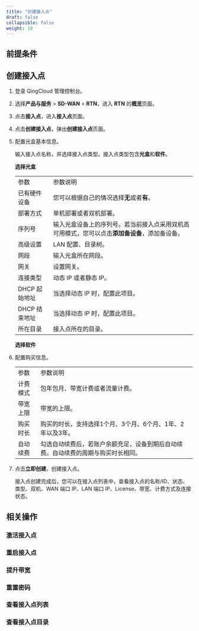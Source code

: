 ```yaml
---
title: "创建接入点"
draft: false
collapsible: false
weight: 10
---
```




## 前提条件



## 创建接入点

1. 登录 QingCloud 管理控制台。

2. 选择**产品与服务** > **SD-WAN** > **RTN**，进入 **RTN** 的**概览**页面。

3. 点击**接入点**，进入**接入点**页面。

4. 点击**创建接入点**，弹出**创建接入点**页面。

   

5. 配置光盒基本信息。

   输入接入点名称，并选择接入点类型。接入点类型包含**光盒**和**软件**。

   **选择光盒**

   <table class="table table-bordered table-striped table-condensed">
     <tr>
       <td>参数</td>
       <td>参数说明</td>
     </tr>
     <tr>
       <td>已有硬件设备</td>
       <td>您可以根据自己的情况选择<b>无</b>或者<b>有</b>。</td>
     </tr>
     <tr>
       <td>部署方式</td>
       <td>单机部署或者双机部署。</td>
     <tr>
       <td>序列号</td>
       <td>输入光盒设备上的序列号。若当前接入点采用双机高可用模式，您可以点击<b>添加备设备</b>，添加备设备。</td>
     </tr>
     <tr>
       <td>高级设置</td>
       <td>LAN 配置、目录树。</td>
     </tr>
     <tr>
       <td>网段</td>
       <td>输入光盒所在网段。</td>
     </tr>
     <tr>
       <td>网关</td>
       <td>设置网关。</td>
     </tr>
     <tr>
       <td>连接类型</td>
       <td>动态 IP 或者静态 IP。</td>
     </tr>
     <tr>
       <td>DHCP 起始地址</td>
       <td>当选择动态 IP 时，配置此项目。</td>
     </tr>
     <tr>
       <td>DHCP 结束地址</td>
       <td>当选择动态 IP 时，配置此项目。</td>
     </tr>
     <tr>
       <td>所在目录</td>
       <td>接入点所在的目录。</td>
     </tr>
   </table>

   **选择软件**

6. 配置购买信息。

   <table class="table table-bordered table-striped table-condensed">
     <tr>
       <td>参数</td>
       <td>参数说明</td>
     </tr>
     <tr>
       <td>计费模式</td>
       <td> 包年包月、带宽计费或者流量计费。</td>
     </tr>
     <tr>
       <td>带宽上限</td>
       <td>带宽的上限。</td>
     <tr>
       <td>购买时长</td>
       <td>购买的时长，支持选择1个月、3个月、6个月、1年、2年以及3年。</td>
     </tr>
     <tr>
       <td>自动续费</td>
       <td>勾选自动续费后，若账户余额充足，设备到期后自动续费。自动续费的周期与购买时长相同。</td>
     </tr>
   </table>

7. 点击**立即创建**，创建接入点。

   接入点创建完成后，您可以在接入点列表中，查看接入点的名称/ID、状态、类型、双机、WAN 端口 IP、LAN 端口 IP、License、带宽、计费方式及连接状态。

## 相关操作

### 激活接入点



### 重启接入点



### 提升带宽



### 重置密码



### 查看接入点列表



### 查看接入点目录



